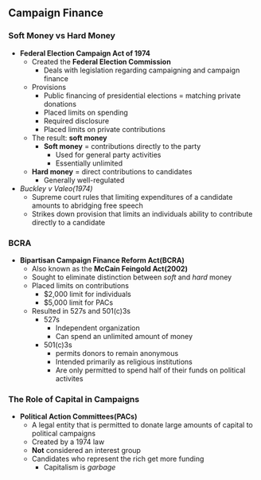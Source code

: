 ## Campaign Finance

### Soft Money vs Hard Money
- **Federal Election Campaign Act of 1974**
    * Created the **Federal Election Commission**
        + Deals with legislation regarding campaigning and campaign finance
    * Provisions
        + Public financing of presidential elections = matching private donations
        + Placed limits on spending
        + Required disclosure
        + Placed limits on private contributions
    * The result: **soft money**
        + **Soft money** = contributions directly to the party
            - Used for general party activities
            - Essentially unlimited
    * **Hard money** = direct contributions to candidates
        + Generally well-regulated
- *Buckley v Valeo(1974)*
    * Supreme court rules that limiting expenditures of a candidate amounts to abridging free speech
    * Strikes down provision that limits an individuals ability to contribute directly to a candidate


### BCRA
- **Bipartisan Campaign Finance Reform Act(BCRA)**
    * Also known as the **McCain Feingold Act(2002)**
    * Sought to eliminate distinction between *soft* and *hard* money
    * Placed limits on contributions
        + $2,000 limit for individuals
        + $5,000 limit for PACs
    * Resulted in 527s and 501(c)3s
        + 527s
            - Independent organization
            - Can spend an unlimited amount of money
        + 501(c)3s
            - permits donors to remain anonymous
            - Intended primarily as religious institutions
            - Are only permitted to spend half of their funds on political activites

### The Role of Capital in Campaigns
- **Political Action Committees(PACs)**
    * A legal entity that is permitted to donate large amounts of capital to political campaigns
    * Created by a 1974 law
    * **Not** considered an interest group
    * Candidates who represent the rich get more funding
        + Capitalism is *garbage*
